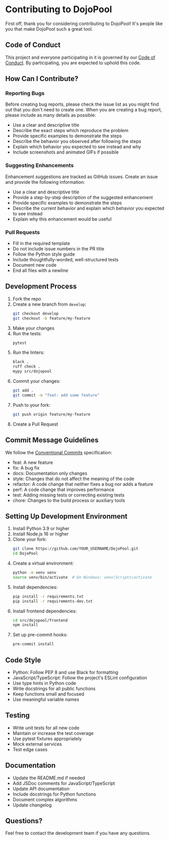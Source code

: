 # Contributing to DojoPool

First off, thank you for considering contributing to DojoPool! It's people like you that make DojoPool such a great tool.

## Code of Conduct

This project and everyone participating in it is governed by our [Code of Conduct](CODE_OF_CONDUCT.md). By participating, you are expected to uphold this code.

## How Can I Contribute?

### Reporting Bugs

Before creating bug reports, please check the issue list as you might find out that you don't need to create one. When you are creating a bug report, please include as many details as possible:

* Use a clear and descriptive title
* Describe the exact steps which reproduce the problem
* Provide specific examples to demonstrate the steps
* Describe the behavior you observed after following the steps
* Explain which behavior you expected to see instead and why
* Include screenshots and animated GIFs if possible

### Suggesting Enhancements

Enhancement suggestions are tracked as GitHub issues. Create an issue and provide the following information:

* Use a clear and descriptive title
* Provide a step-by-step description of the suggested enhancement
* Provide specific examples to demonstrate the steps
* Describe the current behavior and explain which behavior you expected to see instead
* Explain why this enhancement would be useful

### Pull Requests

* Fill in the required template
* Do not include issue numbers in the PR title
* Follow the Python style guide
* Include thoughtfully-worded, well-structured tests
* Document new code
* End all files with a newline

## Development Process

1. Fork the repo
2. Create a new branch from `develop`:
   ```bash
   git checkout develop
   git checkout -b feature/my-feature
   ```
3. Make your changes
4. Run the tests:
   ```bash
   pytest
   ```
5. Run the linters:
   ```bash
   black .
   ruff check .
   mypy src/dojopool
   ```
6. Commit your changes:
   ```bash
   git add .
   git commit -m "feat: add some feature"
   ```
7. Push to your fork:
   ```bash
   git push origin feature/my-feature
   ```
8. Create a Pull Request

## Commit Message Guidelines

We follow the [Conventional Commits](https://www.conventionalcommits.org/) specification:

* feat: A new feature
* fix: A bug fix
* docs: Documentation only changes
* style: Changes that do not affect the meaning of the code
* refactor: A code change that neither fixes a bug nor adds a feature
* perf: A code change that improves performance
* test: Adding missing tests or correcting existing tests
* chore: Changes to the build process or auxiliary tools

## Setting Up Development Environment

1. Install Python 3.9 or higher
2. Install Node.js 16 or higher
3. Clone your fork:
   ```bash
   git clone https://github.com/YOUR_USERNAME/DojoPool.git
   cd DojoPool
   ```
4. Create a virtual environment:
   ```bash
   python -m venv venv
   source venv/bin/activate  # On Windows: venv\Scripts\activate
   ```
5. Install dependencies:
   ```bash
   pip install -r requirements.txt
   pip install -r requirements-dev.txt
   ```
6. Install frontend dependencies:
   ```bash
   cd src/dojopool/frontend
   npm install
   ```
7. Set up pre-commit hooks:
   ```bash
   pre-commit install
   ```

## Code Style

* Python: Follow PEP 8 and use Black for formatting
* JavaScript/TypeScript: Follow the project's ESLint configuration
* Use type hints in Python code
* Write docstrings for all public functions
* Keep functions small and focused
* Use meaningful variable names

## Testing

* Write unit tests for all new code
* Maintain or increase the test coverage
* Use pytest fixtures appropriately
* Mock external services
* Test edge cases

## Documentation

* Update the README.md if needed
* Add JSDoc comments for JavaScript/TypeScript
* Update API documentation
* Include docstrings for Python functions
* Document complex algorithms
* Update changelog

## Questions?

Feel free to contact the development team if you have any questions. 